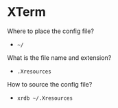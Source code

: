 # XTerm

Where to place the config file?

- `~/`

What is the file name and extension?

- `.Xresources`

How to source the config file?

- `xrdb ~/.Xresources`
